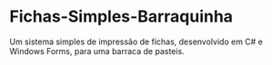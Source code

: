 # Fichas-Simples-Barraquinha
Um sistema simples de impressão de fichas, desenvolvido em C# e Windows Forms, para uma barraca de pasteis.
